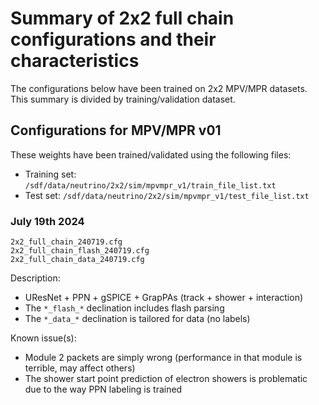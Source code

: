 # Summary of 2x2 full chain configurations and their characteristics

The configurations below have been trained on 2x2 MPV/MPR datasets. This summary is divided by training/validation dataset.

## Configurations for MPV/MPR v01

These weights have been trained/validated using the following files:
- Training set: `/sdf/data/neutrino/2x2/sim/mpvmpr_v1/train_file_list.txt`
- Test set: `/sdf/data/neutrino/2x2/sim/mpvmpr_v1/test_file_list.txt`

### July 19th 2024

```shell
2x2_full_chain_240719.cfg
2x2_full_chain_flash_240719.cfg
2x2_full_chain_data_240719.cfg
```

Description:
  - UResNet + PPN + gSPICE + GrapPAs (track + shower + interaction)
  - The `*_flash_*` declination includes flash parsing
  - The `*_data_*` declination is tailored for data (no labels)

Known issue(s):
  - Module 2 packets are simply wrong (performance in that module is terrible, may affect others)
  - The shower start point prediction of electron showers is problematic due to the way PPN labeling is trained
